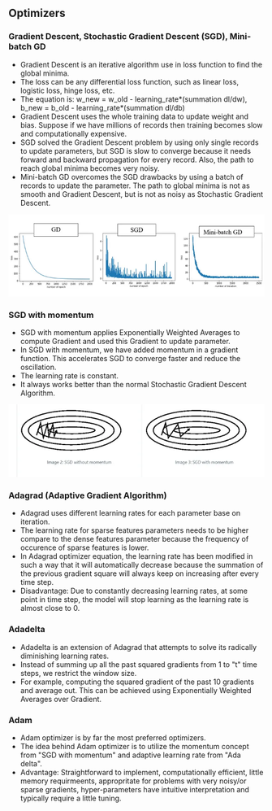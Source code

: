 ## Optimizers  

### Gradient Descent, Stochastic Gradient Descent (SGD), Mini-batch GD
- Gradient Descent is an iterative algorithm use in loss function to find the global minima.
- The loss can be any differential loss function, such as linear loss, logistic loss, hinge loss, etc. 
- The equation is: w_new = w_old - learning_rate*(summation dl/dw), b_new = b_old - learning_rate*(summation dl/db)
- Gradient Descent uses the whole training data to update weight and bias. Suppose if we have millions of records then training becomes slow and computationally expensive.
- SGD solved the Gradient Descent problem by using only single records to update parameters, but SGD is slow to converge because it needs forward and backward propagation for every record. Also, the path to reach global minima becomes very noisy.
- Mini-batch GD overcomes the SGD drawbacks by using a batch of records to update the parameter. The path to global minima is not as smooth and Gradient Descent, but is not as noisy as Stochastic Gradient Descent.

![](https://github.com/ychong4/ychong4.github.io/blob/master/Activity%202/DeepLearning/Gradient%20descent.webp)


### SGD with momentum
- SGD with momentum applies Exponentially Weighted Averages to compute Gradient and used this Gradient to update parameter.
- In SGD with momentum, we have added momentum in a gradient function. This accelerates SGD to converge faster and reduce the oscillation.
- The learning rate is constant.
- It always works better than the normal Stochastic Gradient Descent Algorithm.

![](https://github.com/ychong4/ychong4.github.io/blob/master/Activity%202/DeepLearning/sgd_momentum.webp)

### Adagrad (Adaptive Gradient Algorithm)
- Adagrad uses different learning rates for each parameter base on iteration.
- The learning rate for sparse features parameters needs to be higher compare to the dense features parameter because the frequency of occurence of sparse features is lower.
- In Adagrad optimizer equation, the learning rate has been modified in such a way that it will automatically decrease because the summation of the previous gradient square will always keep on increasing after every time step.
- Disadvantage: Due to constantly decreasing learning rates, at some point in time step, the model will stop learning as the learning rate is almost close to 0.

### Adadelta
- Adadelta is an extension of Adagrad that attempts to solve its radically diminishing learning rates.
- Instead of summing up all the past squared gradients from 1 to "t" time steps, we restrict the window size.
- For example, computing the squared gradient of the past 10 gradients and average out. This can be achieved using Exponentially Weighted Averages over Gradient.

### Adam 
- Adam optimizer is by far the most preferred optimizers.
- The idea behind Adam optimizer is to utilize the momentum concept from "SGD with momentum" and adaptive learning rate from "Ada delta".
- Advantage: Straightforward to implement, computationally efficient, little memory requirmeents, appropritate for problems with very noisy/or sparse gradients, hyper-parameters have intuitive interpretation and typically require a little tuning.


